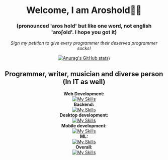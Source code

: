 <h1 align="center">Welcome, I am Aroshold👋🏼</h1>
<h3 align="center">(pronounced 'aros hold' but like one word, not english 'aro∫old'. I hope you got it)</h3>

<p align="center"><em>Sign my petition to give every programmer their deserved programmer socks!</em></p>
<div align="center">
  
[![Anurag's GitHub stats](https://github-readme-stats.vercel.app/api?username=Aroshold)](https://github.com/anuraghazra/github-readme-stats)\


Programmer, writer, musician and diverse person\
(In IT as well)
---
**Web Development:**\
[![My Skills](https://skillicons.dev/icons?i=css,html,js,ts,nuxtjs,tailwind,vue,webstorm)](https://skillicons.dev)\
**Backend:**\
[![My Skills](https://skillicons.dev/icons?i=java,cs,cpp,js,mysql,sqlite,nodejs,npm,docker,gradle,maven,supabase,webstorm)](https://skillicons.dev)\
**Desktop development:**\
[![My Skills](https://skillicons.dev/icons?i=cs,java,cpp,qt,dotnet,unity,godot,visualstudio)](https://skillicons.dev)\
**Mobile development:**\
[![My Skills](https://skillicons.dev/icons?i=java,androidstudio)](https://skillicons.dev)\
**ML:**\
[![My Skills](https://skillicons.dev/icons?i=python,tensorflow,pycharm)](https://skillicons.dev)\
**Overall:**\
[![My Skills](https://skillicons.dev/icons?i=arch,windows,md,git,github)](https://skillicons.dev)

</div>

